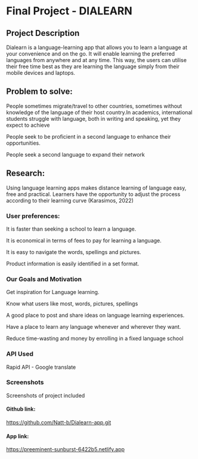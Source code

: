 
# Final Project - DIALEARN

## Project Description

Dialearn is a language-learning app that allows you to learn a language at your convenience and on the go. It will enable learning the preferred languages from anywhere and at any time. This way, the users can utilise their free time best as they are learning the language simply from their mobile devices and laptops.

## Problem to solve:

People sometimes migrate/travel to other countries, sometimes without knowledge of the language of their host country.In academics, international students struggle with language, both in writing and speaking, yet they expect to achieve

People seek to be proficient in a second language to enhance their opportunities.

People seek a second language to expand their network

## Research:

Using language learning apps makes distance learning of language easy, free and practical. Learners have the opportunity to adjust the process according to their learning curve (Karasimos, 2022)

### User preferences:

It is faster than seeking a school to learn a language.

It is economical in terms of fees to pay for learning a language.

It is easy to navigate the words, spellings and pictures.

Product information is easily identified in a set format.

### Our Goals and Motivation


Get inspiration for Language learning.

Know what users like most, words, pictures, spellings

A good place to post and share ideas on language learning experiences.

Have a place to learn any language whenever and wherever they want.

Reduce time-wasting and money by enrolling in a fixed language school

### API Used
Rapid API - Google translate 

### Screenshots 
Screenshots of project included

#### Github link:
https://github.com/Natt-b/Dialearn-app.git 

#### App link:
https://preeminent-sunburst-6422b5.netlify.app 

